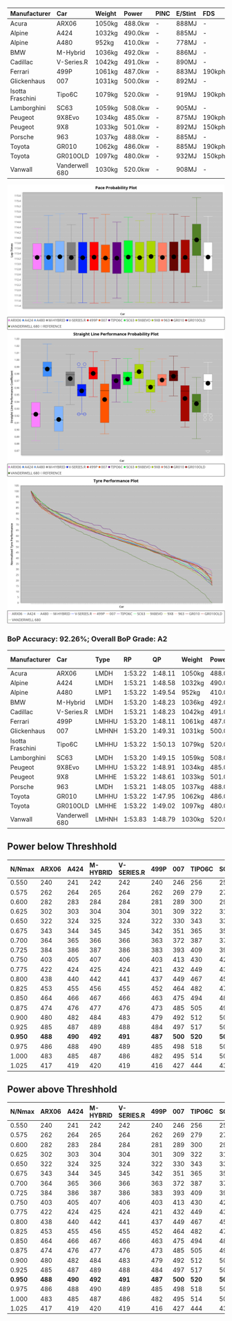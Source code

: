 | Manufacturer     | Car            | Weight | Power   | PINC    | E/Stint | FDS     |
|:-|:-|:-|:-|:-|:-|:-|
| Acura            | ARX06          | 1050kg | 488.0kw |    -    | 888MJ   |    -    |
| Alpine           | A424           | 1032kg | 490.0kw |    -    | 885MJ   |    -    |
| Alpine           | A480           | 952kg  | 410.0kw |    -    | 778MJ   |    -    |
| BMW              | M-Hybrid       | 1036kg | 492.0kw |    -    | 886MJ   |    -    |
| Cadillac         | V-Series.R     | 1042kg | 491.0kw |    -    | 890MJ   |    -    |
| Ferrari          | 499P           | 1061kg | 487.0kw |    -    | 883MJ   | 190kph  |
| Glickenhaus      | 007            | 1031kg | 500.0kw |    -    | 892MJ   |    -    |
| Isotta Fraschini | Tipo6C         | 1079kg | 520.0kw |    -    | 919MJ   | 190kph  |
| Lamborghini      | SC63           | 1059kg | 508.0kw |    -    | 905MJ   |    -    |
| Peugeot          | 9X8Evo         | 1034kg | 485.0kw |    -    | 875MJ   | 190kph  |
| Peugeot          | 9X8            | 1033kg | 501.0kw |    -    | 892MJ   | 150kph  |
| Porsche          | 963            | 1037kg | 488.0kw |    -    | 885MJ   |    -    |
| Toyota           | GR010          | 1062kg | 486.0kw |    -    | 885MJ   | 190kph  |
| Toyota           | GR010OLD       | 1097kg | 480.0kw |    -    | 932MJ   | 150kph  |
| Vanwall          | Vanderwell 680 | 1030kg | 520.0kw |    -    | 908MJ   |    -    |

![PACECHART](./IMG/AUTO.png)
![STRAIGHTLINEPERFORMANCECHART](./IMG/AUTO_sp.png)
![TYREPERFORMANCECHART](./IMG/AUTO_tw.png)

### BoP Accuracy: 92.26%; Overall BoP Grade: A2
| Manufacturer     | Car            | Type  | RP      | QP      | Weight | Power¹  | Threshhold | PINC    | Power²   | E/Stint | AVG Vmax  | FDS     | RDLC | L/Stint | BOP-Grade | Model Accuracy | Model Points | Match%  | SimDiff |
|:-|:-|:-|:-|:-|:-|:-|:-|:-|:-|:-|:-|:-|:-|:-|:-|:-|:-|:-|:-|
| Acura            | ARX06          | LMDH  | 1:53.22 | 1:48.11 | 1050kg | 488.0kw | 0.0kph     |    -    | 488.00kw |  888MJ  | 276.47kph |    -    | 1.02 | 29      | +B1       | 100.00%        | 996          | 85.70%  | ±0.62s  |
| Alpine           | A424           | LMDH  | 1:53.21 | 1:48.58 | 1032kg | 490.0kw | 0.0kph     |    -    | 490.00kw |  885MJ  | 287.12kph |    -    | 1.02 | 29      | ~A1       | 100.00%        | 870          | 96.96%  | #       |
| Alpine           | A480           | LMP1  | 1:53.22 | 1:49.54 |  952kg | 410.0kw | 0.0kph     |    -    | 410.00kw |  778MJ  | 273.23kph |    -    | 0.98 | 27      | ~A1       | 96.26%         | 1337         | 100.00% | ±1.04s  |
| BMW              | M-Hybrid       | LMDH  | 1:53.20 | 1:48.23 | 1036kg | 492.0kw | 0.0kph     |    -    | 492.00kw |  886MJ  | 285.10kph |    -    | 1.02 | 29      | -A2       | 100.00%        | 1914         | 91.35%  | ±0.91s  |
| Cadillac         | V-Series.R     | LMDH  | 1:53.21 | 1:48.23 | 1042kg | 491.0kw | 0.0kph     |    -    | 491.00kw |  890MJ  | 281.68kph |    -    | 1.02 | 29      | ~A1       | 98.03%         | 3773         | 98.55%  | ±0.63s  |
| Ferrari          | 499P           | LMHHU | 1:53.20 | 1:48.11 | 1061kg | 487.0kw | 0.0kph     |    -    | 487.00kw |  883MJ  | 284.40kph | 190kph  | 1.02 | 29      | ~A1       | 100.00%        | 4212         | 97.33%  | ±0.94s  |
| Glickenhaus      | 007            | LMHNH | 1:53.20 | 1:49.31 | 1031kg | 500.0kw | 0.0kph     |    -    | 500.00kw |  892MJ  | 281.78kph |    -    | 0.96 | 29      | ~A1       | 98.78%         | 1936         | 97.60%  | ±0.55s  |
| Isotta Fraschini | Tipo6C         | LMHHU | 1:53.22 | 1:50.13 | 1079kg | 520.0kw | 0.0kph     |    -    | 520.00kw |  919MJ  | 285.49kph | 190kph  | 1.02 | 29      | +D1       | 100.00%        | 105          | 68.46%  | #       |
| Lamborghini      | SC63           | LMDH  | 1:53.20 | 1:49.15 | 1059kg | 508.0kw | 0.0kph     |    -    | 508.00kw |  905MJ  | 285.39kph |    -    | 1.02 | 29      | ~A1       | 100.00%        | 597          | 97.99%  | ±0.72s  |
| Peugeot          | 9X8Evo         | LMHHU | 1:53.22 | 1:48.91 | 1034kg | 485.0kw | 0.0kph     |    -    | 485.00kw |  875MJ  | 285.94kph | 190kph  | 1.02 | 29      | +B2       | 100.00%        | 463          | 81.79%  | #       |
| Peugeot          | 9X8            | LMHHE | 1:53.22 | 1:48.61 | 1033kg | 501.0kw | 0.0kph     |    -    | 501.00kw |  892MJ  | 284.20kph | 150kph  | 1.03 | 29      | ~A1       | 99.48%         | 4559         | 100.00% | ±0.11s  |
| Porsche          | 963            | LMDH  | 1:53.21 | 1:48.05 | 1037kg | 488.0kw | 0.0kph     |    -    | 488.00kw |  885MJ  | 284.34kph |    -    | 1.02 | 29      | ~A1       | 99.21%         | 10753        | 100.00% | ±0.64s  |
| Toyota           | GR010          | LMHHU | 1:53.22 | 1:47.95 | 1062kg | 486.0kw | 0.0kph     |    -    | 486.00kw |  885MJ  | 283.41kph | 190kph  | 1.02 | 29      | ~A1       | 99.54%         | 3271         | 100.00% | ±0.51s  |
| Toyota           | GR010OLD       | LMHHE | 1:53.22 | 1:49.02 | 1097kg | 480.0kw | 0.0kph     |    -    | 480.00kw |  932MJ  | 276.79kph | 150kph  | 0.99 | 29      | +B1       | 100.00%        | 730          | 87.17%  | #       |
| Vanwall          | Vanderwell 680 | LMHNH | 1:53.83 | 1:48.79 | 1030kg | 520.0kw | 0.0kph     |    -    | 520.00kw |  908MJ  | 282.85kph |    -    | 1.01 | 29      | +B2       | 98.54%         | 541          | 80.93%  | ±0.64s  |

## Power below Threshhold
| N/Nmax    | ARX06   | A424    | M-HYBRID | V-SERIES.R | 499P    | 007     | TIPO6C  | SC63    | 9X8EVO  | 9X8     | 963     | GR010   | GR010OLD | VANDERWELL 680 | ​     | RPM      | A480    |
|:-|:-|:-|:-|:-|:-|:-|:-|:-|:-|:-|:-|:-|:-|:-|:-|:-|:-|
|  0.550    |  240    |  241    |  242     |  242       |  240    |  246    |  256    |  250    |  239    |  247    |  240    |  239    |  236     |  256           |  ​    |   --     |   -     |
|  0.575    |  262    |  264    |  265     |  264       |  262    |  269    |  279    |  273    |  261    |  270    |  262    |  261    |  258     |  279           |  ​    |   --     |   -     |
|  0.600    |  282    |  283    |  284     |  284       |  281    |  289    |  300    |  293    |  280    |  290    |  282    |  281    |  277     |  300           |  ​    |   --     |   -     |
|  0.625    |  302    |  303    |  304     |  304       |  301    |  309    |  322    |  314    |  300    |  310    |  302    |  301    |  297     |  322           |  ​    |   --     |   -     |
|  0.650    |  322    |  324    |  325     |  324       |  322    |  330    |  343    |  335    |  320    |  331    |  322    |  321    |  317     |  343           |  ​    |   --     |   -     |
|  0.675    |  343    |  344    |  345     |  345       |  342    |  351    |  365    |  357    |  341    |  352    |  343    |  341    |  337     |  365           |  ​    |   --     |   -     |
|  0.700    |  364    |  365    |  366     |  366       |  363    |  372    |  387    |  378    |  362    |  373    |  364    |  362    |  358     |  387           |  ​    |   --     |   -     |
|  0.725    |  384    |  386    |  387     |  386       |  383    |  393    |  409    |  399    |  382    |  394    |  384    |  383    |  378     |  409           |  ​    |   --     |   -     |
|  0.750    |  403    |  405    |  407     |  406       |  403    |  413    |  430    |  420    |  401    |  414    |  403    |  402    |  397     |  430           |  ​    |   --     |   -     |
|  0.775    |  422    |  424    |  425     |  424       |  421    |  432    |  449    |  439    |  419    |  433    |  422    |  420    |  415     |  449           |  ​    |  5000    |  241    |
|  0.800    |  438    |  440    |  442     |  441       |  437    |  449    |  467    |  456    |  436    |  450    |  438    |  436    |  431     |  467           |  ​    |  5500    |  284    |
|  0.825    |  453    |  455    |  456     |  455       |  452    |  464    |  482    |  471    |  450    |  465    |  453    |  451    |  445     |  482           |  ​    |  6000    |  318    |
|  0.850    |  464    |  466    |  467     |  466       |  463    |  475    |  494    |  483    |  461    |  476    |  464    |  462    |  456     |  494           |  ​    |  6500    |  359    |
|  0.875    |  474    |  476    |  477     |  476       |  473    |  485    |  505    |  493    |  471    |  486    |  474    |  472    |  466     |  505           |  ​    |  7000    |  401    |
|  0.900    |  480    |  482    |  484     |  483       |  479    |  492    |  512    |  500    |  477    |  493    |  480    |  478    |  472     |  512           |  ​    |  7500    |  411    |
|  0.925    |  485    |  487    |  489     |  488       |  484    |  497    |  517    |  505    |  482    |  498    |  485    |  483    |  477     |  517           |  ​    |  8000    |  407    |
| **0.950** | **488** | **490** | **492**  | **491**    | **487** | **500** | **520** | **508** | **485** | **501** | **488** | **486** | **480**  | **520**        | **​** | **8500** | **410** |
|  0.975    |  486    |  488    |  490     |  489       |  485    |  498    |  518    |  506    |  483    |  499    |  486    |  484    |  478     |  518           |  ​    |  9000    |  205    |
|  1.000    |  483    |  485    |  487     |  486       |  482    |  495    |  514    |  503    |  480    |  496    |  483    |  481    |  475     |  514           |  ​    |   --     |   -     |
|  1.025    |  417    |  419    |  420     |  419       |  416    |  427    |  444    |  434    |  414    |  428    |  417    |  415    |  410     |  444           |  ​    |   --     |   -     |

## Power above Threshhold
| N/Nmax    | ARX06   | A424    | M-HYBRID | V-SERIES.R | 499P    | 007     | TIPO6C  | SC63    | 9X8EVO  | 9X8     | 963     | GR010   | GR010OLD | VANDERWELL 680 | ​     | RPM      | A480    |
|:-|:-|:-|:-|:-|:-|:-|:-|:-|:-|:-|:-|:-|:-|:-|:-|:-|:-|
|  0.550    |  240    |  241    |  242     |  242       |  240    |  246    |  256    |  250    |  239    |  247    |  240    |  239    |  236     |  256           |  ​    |   --     |   -     |
|  0.575    |  262    |  264    |  265     |  264       |  262    |  269    |  279    |  273    |  261    |  270    |  262    |  261    |  258     |  279           |  ​    |   --     |   -     |
|  0.600    |  282    |  283    |  284     |  284       |  281    |  289    |  300    |  293    |  280    |  290    |  282    |  281    |  277     |  300           |  ​    |   --     |   -     |
|  0.625    |  302    |  303    |  304     |  304       |  301    |  309    |  322    |  314    |  300    |  310    |  302    |  301    |  297     |  322           |  ​    |   --     |   -     |
|  0.650    |  322    |  324    |  325     |  324       |  322    |  330    |  343    |  335    |  320    |  331    |  322    |  321    |  317     |  343           |  ​    |   --     |   -     |
|  0.675    |  343    |  344    |  345     |  345       |  342    |  351    |  365    |  357    |  341    |  352    |  343    |  341    |  337     |  365           |  ​    |   --     |   -     |
|  0.700    |  364    |  365    |  366     |  366       |  363    |  372    |  387    |  378    |  362    |  373    |  364    |  362    |  358     |  387           |  ​    |   --     |   -     |
|  0.725    |  384    |  386    |  387     |  386       |  383    |  393    |  409    |  399    |  382    |  394    |  384    |  383    |  378     |  409           |  ​    |   --     |   -     |
|  0.750    |  403    |  405    |  407     |  406       |  403    |  413    |  430    |  420    |  401    |  414    |  403    |  402    |  397     |  430           |  ​    |   --     |   -     |
|  0.775    |  422    |  424    |  425     |  424       |  421    |  432    |  449    |  439    |  419    |  433    |  422    |  420    |  415     |  449           |  ​    |  5000    |  241    |
|  0.800    |  438    |  440    |  442     |  441       |  437    |  449    |  467    |  456    |  436    |  450    |  438    |  436    |  431     |  467           |  ​    |  5500    |  284    |
|  0.825    |  453    |  455    |  456     |  455       |  452    |  464    |  482    |  471    |  450    |  465    |  453    |  451    |  445     |  482           |  ​    |  6000    |  318    |
|  0.850    |  464    |  466    |  467     |  466       |  463    |  475    |  494    |  483    |  461    |  476    |  464    |  462    |  456     |  494           |  ​    |  6500    |  359    |
|  0.875    |  474    |  476    |  477     |  476       |  473    |  485    |  505    |  493    |  471    |  486    |  474    |  472    |  466     |  505           |  ​    |  7000    |  401    |
|  0.900    |  480    |  482    |  484     |  483       |  479    |  492    |  512    |  500    |  477    |  493    |  480    |  478    |  472     |  512           |  ​    |  7500    |  411    |
|  0.925    |  485    |  487    |  489     |  488       |  484    |  497    |  517    |  505    |  482    |  498    |  485    |  483    |  477     |  517           |  ​    |  8000    |  407    |
| **0.950** | **488** | **490** | **492**  | **491**    | **487** | **500** | **520** | **508** | **485** | **501** | **488** | **486** | **480**  | **520**        | **​** | **8500** | **410** |
|  0.975    |  486    |  488    |  490     |  489       |  485    |  498    |  518    |  506    |  483    |  499    |  486    |  484    |  478     |  518           |  ​    |  9000    |  205    |
|  1.000    |  483    |  485    |  487     |  486       |  482    |  495    |  514    |  503    |  480    |  496    |  483    |  481    |  475     |  514           |  ​    |   --     |   -     |
|  1.025    |  417    |  419    |  420     |  419       |  416    |  427    |  444    |  434    |  414    |  428    |  417    |  415    |  410     |  444           |  ​    |   --     |   -     |
